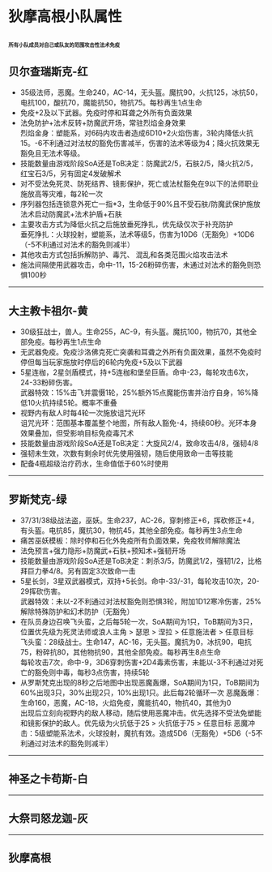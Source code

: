 # 狄摩高根小队属性

<font size=1>所有小队成员对自己或队友的范围攻击性法术免疫</font>
---

## 贝尔查瑞斯克-红
- 35级法师，恶魔。生命240，AC-14，无头盔。魔抗90，火抗125，冰抗50，电抗100，酸抗70，魔能抗50，物抗75。每秒再生1点生命
- 免疫+2及以下武器。免疫时停和耳聋之外所有负面效果
- 法免防护+法术反转+防魔武开场，常驻烈焰金身效果  
  烈焰金身：塑能系，对6码内攻击者造成6D10+2火焰伤害，3轮内降低火抗15。-6不利通过对法杖的豁免伤害减半，伤害的法术等级为4；降火抗效果无豁免且无法术等级。
- 技能数量由游戏阶段SoA还是ToB决定：防魔武2/5，石肤2/5，降火抗2/5，红宝石3/5，另有固定4发破解术
- 对不受法免死灵、防死结界、镜影保护，死亡或法杖豁免在9以下的法师职业施放高等灾难，每2轮一次
- 序列器包括连锁意外死亡一指*3，生命低于90%且不受石肤/防魔武保护施放法术启动防魔武+法术护盾+石肤
- 主要攻击方式为降低火抗之后施放垂死挣扎，优先级仅次于补充防护  
  垂死挣扎：火球投射，塑能系，法术等级5，伤害为10D6（无豁免）+10D6（-5不利通过对法术的豁免则减半）
- 其他攻击方式包括拆解防护、毒咒、 混乱和各类范围火焰攻击法术
- 施法间隔使用武器攻击，命中-11，15-26粉碎伤害，未通过对法术的豁免则恐惧100秒
---

## 大主教卡祖尔-黄
- 30级狂战士，兽人。生命255，AC-9，有头盔。魔抗100，物抗70，其他全部免疫。每秒再生1点生命
- 无武器免疫。免疫沙洛佛克死亡突袭和耳聋之外所有负面效果，虽然不免疫时停但每当玩家施放时停后的6轮内免疫+5及以下武器
- 5星连枷，2星剑盾模式，持+5连枷和堡垒巨盾。命中-23，每轮攻击6次，24-33粉碎伤害。  
  武器特效：15%击飞并震慑1轮，25%额外15点魔能伤害并治疗自身，16%降低10火抗持续5轮。概率不重叠
- 视野内有敌人时每4轮一次施放诅咒光环  
  诅咒光环：范围基本覆盖整个地图，所有敌人豁免-4，持续60秒。光环本身效果叠加，但受影响目标免疫毒咒术
- 技能数量由游戏阶段SoA还是ToB决定：大旋风2/4，致命攻击4/8，强韧4/8
- 强韧未生效，次数有剩余时优先使用强韧，随后使用致命一击等技能
- 配备4瓶超级治疗药水，生命值低于60%时使用
---

## 罗斯梵克-绿
- 37/31/38级战法盗，巫妖。生命237，AC-26，穿刺修正+6，挥砍修正+4，有头盔。电抗85，魔抗30，物抗45，其他全部免疫。每秒再生3点生命
- 痛苦巫妖模板：除时停和石化外免疫所有负面效果，免疫牧师解除魔法
- 法免预言+强力隐形+防魔武+石肤+预知术+强韧开场
- 技能数量由游戏阶段SoA还是ToB决定：刺杀3/5，防魔武1/2，强韧1/2，比格拜巨力拳4/8。另有固定3次致命一击
- 5星长剑，3星双武器模式，双持+5长剑。命中-33/-31，每轮攻击10次，20-29挥砍伤害。  
  武器特效：未以-2不利通过对法杖豁免则恐惧3轮，附加1D12寒冷伤害，25%解除特殊防护和幻术防护（无豁免）
- 在队员身边召唤飞头蛮，之后每5轮一次，SoA期间为1只，ToB期间为3只，位置优先级为死灵法师或浪人主角 > 瑟恩 > 涅拉 > 任意施法者 > 任意目标   
  飞头蛮：28级战士。生命147，AC-16，无头盔。魔抗为0，冰抗90，电抗75，粉碎抗80，其他物抗90，其他全部免疫。每秒再生8点生命  
  每轮攻击7次，命中-9，3D6穿刺伤害+2D4毒素伤害，未能以-3不利通过对死亡的豁免则中毒，每秒3点伤害，持续5轮
- 从罗斯梵克出现的8秒之后地图中出现恶魔轰爆，SoA期间为1只，ToB期间为60%出现3只，30%出现2只，10%出现1只。此后每2轮循环一次
  恶魔轰爆：生命160，恶魔，AC-18，火焰免疫，魔能抗40，物抗40，其他为0  
  出现后立刻向视野内的敌人移动，随后使用恶魔冲击。优先选择不受法免塑能和镜影保护的敌人。优先级为火抗低于25 > 火抗低于75 > 任意目标
  恶魔冲击：5级塑能系法术，火球投射，魔抗有效。造成5D6（无豁免）+5D6（-5不利通过对法术的豁免则减半）
---

## 神圣之卡苟斯-白
---

## 大祭司怒龙迦-灰
---

## 狄摩高根
